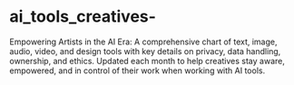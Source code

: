 # ai_tools_creatives-
Empowering Artists in the AI Era: A comprehensive chart of text, image, audio, video, and design tools with key details on privacy, data handling, ownership, and ethics. Updated each month to help creatives stay aware, empowered, and in control of their work when working with AI tools. 
